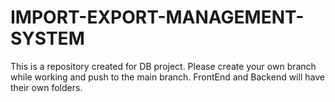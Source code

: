# IMPORT-EXPORT-MANAGEMENT-SYSTEM
 This is a repository created for DB project.
 Please create your own branch while working and push to the main branch.
 FrontEnd and Backend will have their own folders.

